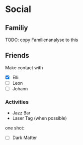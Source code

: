 # Social

## Familiy

TODO: copy Familienanalyse to this

## Friends

Make contact with

- [x] Elli
- [ ] Leon
- [ ] Johann

### Activities

- Jazz Bar
- Laser Tag (when possible)

one shot:
- [ ] Dark Matter
